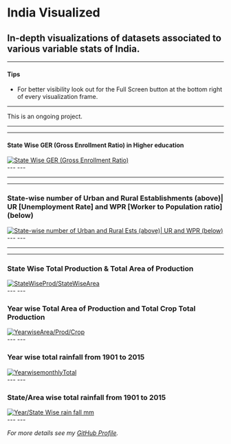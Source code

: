 

# India Visualized



## In-depth visualizations of datasets associated to various variable stats of India.
---
#### Tips
- For better visibility look out for the Full Screen button at the bottom right of every visualization frame.

---
This is an ongoing project.

---
---

#### **State Wise GER (Gross Enrollment Ratio) in Higher education**
<html>
    <head>
        <title>State Wise GER (Gross Enrollment Ratio)</title>
    </head>
    <body>
<div class='tableauPlaceholder' id='viz1534703969355' style='position: relative'><noscript><a href='#'><img alt='State Wise GER (Gross Enrollment Ratio) ' src='https:&#47;&#47;public.tableau.com&#47;static&#47;images&#47;St&#47;StateWiseGER&#47;Sheet1&#47;1_rss.png' style='border: none' /></a></noscript><object class='tableauViz'  style='display:none;'><param name='host_url' value='https%3A%2F%2Fpublic.tableau.com%2F' /> <param name='embed_code_version' value='3' /> <param name='site_root' value='' /><param name='name' value='StateWiseGER&#47;Sheet1' /><param name='tabs' value='no' /><param name='toolbar' value='yes' /><param name='static_image' value='https:&#47;&#47;public.tableau.com&#47;static&#47;images&#47;St&#47;StateWiseGER&#47;Sheet1&#47;1.png' /> <param name='animate_transition' value='yes' /><param name='display_static_image' value='yes' /><param name='display_spinner' value='yes' /><param name='display_overlay' value='yes' /><param name='display_count' value='yes' /></object></div>                <script type='text/javascript'>                    var divElement = document.getElementById('viz1534703969355');                    var vizElement = divElement.getElementsByTagName('object')[0];                    vizElement.style.width='100%';
        vizElement.style.height=(divElement.offsetWidth*0.75)+'px';                    
        var scriptElement = document.createElement('script');                    scriptElement.src = 'https://public.tableau.com/javascripts/api/viz_v1.js';                    vizElement.parentNode.insertBefore(scriptElement, vizElement);                </script>
    

</body></html>
---
---


---
---
### **State-wise number of Urban and Rural Establishments (above)| UR [Unemployment Rate] and WPR [Worker to Population ratio] (below)**

<html><body>
<div class='tableauPlaceholder' id='viz1534709446964' style='position: relative'><noscript><a href='#'><img alt='State-wise number of Urban and Rural Ests (above)| UR and WPR (below) ' src='https:&#47;&#47;public.tableau.com&#47;static&#47;images&#47;UR&#47;URandWPR&#47;Dashboard1&#47;1_rss.png' style='border: none' /></a></noscript><object class='tableauViz'  style='display:none;'><param name='host_url' value='https%3A%2F%2Fpublic.tableau.com%2F' /> <param name='embed_code_version' value='3' /> <param name='site_root' value='' /><param name='name' value='URandWPR&#47;Dashboard1' /><param name='tabs' value='no' /><param name='toolbar' value='yes' /><param name='static_image' value='https:&#47;&#47;public.tableau.com&#47;static&#47;images&#47;UR&#47;URandWPR&#47;Dashboard1&#47;1.png' /> <param name='animate_transition' value='yes' /><param name='display_static_image' value='yes' /><param name='display_spinner' value='yes' /><param name='display_overlay' value='yes' /><param name='display_count' value='yes' /></object></div>                <script type='text/javascript'>                    var divElement = document.getElementById('viz1534709446964');                    var vizElement = divElement.getElementsByTagName('object')[0];                    vizElement.style.minWidth='420px';vizElement.style.maxWidth='1150px';vizElement.style.width='100%';vizElement.style.minHeight='487px';vizElement.style.maxHeight='1087px';vizElement.style.height=(divElement.offsetWidth*0.75)+'px';                    var scriptElement = document.createElement('script');                    scriptElement.src = 'https://public.tableau.com/javascripts/api/viz_v1.js';                    vizElement.parentNode.insertBefore(scriptElement, vizElement);                </script>

</body></html>
---
---

---
---
### **State Wise Total Production & Total Area of Production**
<html><body>
    <div class='tableauPlaceholder' id='viz1534732763713' style='position: relative'><noscript><a href='#'><img alt='StateWiseProd&#47;StateWiseArea ' src='https:&#47;&#47;public.tableau.com&#47;static&#47;images&#47;St&#47;StateWiseProdStateWiseArea&#47;StateWiseProdStateWiseArea&#47;1_rss.png' style='border: none' /></a></noscript><object class='tableauViz'  style='display:none;'><param name='host_url' value='https%3A%2F%2Fpublic.tableau.com%2F' /> <param name='embed_code_version' value='3' /> <param name='site_root' value='' /><param name='name' value='StateWiseProdStateWiseArea&#47;StateWiseProdStateWiseArea' /><param name='tabs' value='no' /><param name='toolbar' value='yes' /><param name='static_image' value='https:&#47;&#47;public.tableau.com&#47;static&#47;images&#47;St&#47;StateWiseProdStateWiseArea&#47;StateWiseProdStateWiseArea&#47;1.png' /> <param name='animate_transition' value='yes' /><param name='display_static_image' value='yes' /><param name='display_spinner' value='yes' /><param name='display_overlay' value='yes' /><param name='display_count' value='yes' /><param name='filter' value='publish=yes' /></object></div>                <script type='text/javascript'>                    var divElement = document.getElementById('viz1534732763713');                    var vizElement = divElement.getElementsByTagName('object')[0];                    vizElement.style.minWidth='420px';vizElement.style.maxWidth='1050px';vizElement.style.width='100%';vizElement.style.minHeight='587px';vizElement.style.maxHeight='1087px';vizElement.style.height=(divElement.offsetWidth*0.75)+'px';                    var scriptElement = document.createElement('script');                    scriptElement.src = 'https://public.tableau.com/javascripts/api/viz_v1.js';                    vizElement.parentNode.insertBefore(scriptElement, vizElement);                </script>
</body></html>
---
---

### **Year wise Total Area of Production and Total Crop Total Production**

<html><body>
<div class='tableauPlaceholder' id='viz1534733206918' style='position: relative'><noscript><a href='#'><img alt='YearwiseArea&#47;Prod&#47;Crop ' src='https:&#47;&#47;public.tableau.com&#47;static&#47;images&#47;Ye&#47;YearWiseAreaProdYearWiseCropTotalProd&#47;YearwiseAreaProdCrop&#47;1_rss.png' style='border: none' /></a></noscript><object class='tableauViz'  style='display:none;'><param name='host_url' value='https%3A%2F%2Fpublic.tableau.com%2F' /> <param name='embed_code_version' value='3' /> <param name='site_root' value='' /><param name='name' value='YearWiseAreaProdYearWiseCropTotalProd&#47;YearwiseAreaProdCrop' /><param name='tabs' value='no' /><param name='toolbar' value='yes' /><param name='static_image' value='https:&#47;&#47;public.tableau.com&#47;static&#47;images&#47;Ye&#47;YearWiseAreaProdYearWiseCropTotalProd&#47;YearwiseAreaProdCrop&#47;1.png' /> <param name='animate_transition' value='yes' /><param name='display_static_image' value='yes' /><param name='display_spinner' value='yes' /><param name='display_overlay' value='yes' /><param name='display_count' value='yes' /></object></div>                <script type='text/javascript'>                    var divElement = document.getElementById('viz1534733206918');                    var vizElement = divElement.getElementsByTagName('object')[0];                    vizElement.style.minWidth='420px';vizElement.style.maxWidth='1050px';vizElement.style.width='100%';vizElement.style.minHeight='587px';vizElement.style.maxHeight='987px';vizElement.style.height=(divElement.offsetWidth*0.75)+'px';                    var scriptElement = document.createElement('script');                    scriptElement.src = 'https://public.tableau.com/javascripts/api/viz_v1.js';                    vizElement.parentNode.insertBefore(scriptElement, vizElement);                </script>
</body></html>
---
---


### Year wise total rainfall from 1901 to 2015

<html><body>
    <div class='tableauPlaceholder' id='viz1535059900559' style='position: relative'><noscript><a href='#'><img alt='YearwisemonthlyTotal ' src='https:&#47;&#47;public.tableau.com&#47;static&#47;images&#47;Ra&#47;Rainfallanalysis1&#47;YearwisemonthlyTotal&#47;1_rss.png' style='border: none' /></a></noscript><object class='tableauViz'  style='display:none;'><param name='host_url' value='https%3A%2F%2Fpublic.tableau.com%2F' /> <param name='embed_code_version' value='3' /> <param name='site_root' value='' /><param name='name' value='Rainfallanalysis1&#47;YearwisemonthlyTotal' /><param name='tabs' value='no' /><param name='toolbar' value='yes' /><param name='static_image' value='https:&#47;&#47;public.tableau.com&#47;static&#47;images&#47;Ra&#47;Rainfallanalysis1&#47;YearwisemonthlyTotal&#47;1.png' /> <param name='animate_transition' value='yes' /><param name='display_static_image' value='yes' /><param name='display_spinner' value='yes' /><param name='display_overlay' value='yes' /><param name='display_count' value='yes' /><param name='filter' value='publish=yes' /></object></div>                <script type='text/javascript'>                    var divElement = document.getElementById('viz1535059900559');                    var vizElement = divElement.getElementsByTagName('object')[0];                    vizElement.style.width='100%';vizElement.style.height=(divElement.offsetWidth*0.75)+'px';                    var scriptElement = document.createElement('script');                    scriptElement.src = 'https://public.tableau.com/javascripts/api/viz_v1.js';                    vizElement.parentNode.insertBefore(scriptElement, vizElement);                </script>

</body></html>
---
---

### State/Area wise total rainfall from 1901 to 2015

<html><body>
    <div class='tableauPlaceholder' id='viz1535060014079' style='position: relative'><noscript><a href='#'><img alt='Year&#47;State Wise rain fall mm ' src='https:&#47;&#47;public.tableau.com&#47;static&#47;images&#47;Ra&#47;Rainfallanalysis&#47;YearStateWiserainfallmm&#47;1_rss.png' style='border: none' /></a></noscript><object class='tableauViz'  style='display:none;'><param name='host_url' value='https%3A%2F%2Fpublic.tableau.com%2F' /> <param name='embed_code_version' value='3' /> <param name='site_root' value='' /><param name='name' value='Rainfallanalysis&#47;YearStateWiserainfallmm' /><param name='tabs' value='no' /><param name='toolbar' value='yes' /><param name='static_image' value='https:&#47;&#47;public.tableau.com&#47;static&#47;images&#47;Ra&#47;Rainfallanalysis&#47;YearStateWiserainfallmm&#47;1.png' /> <param name='animate_transition' value='yes' /><param name='display_static_image' value='yes' /><param name='display_spinner' value='yes' /><param name='display_overlay' value='yes' /><param name='display_count' value='yes' /><param name='filter' value='publish=yes' /></object></div>                <script type='text/javascript'>                    var divElement = document.getElementById('viz1535060014079');                    var vizElement = divElement.getElementsByTagName('object')[0];                    vizElement.style.width='100%';vizElement.style.height=(divElement.offsetWidth*0.75)+'px';                    var scriptElement = document.createElement('script');                    scriptElement.src = 'https://public.tableau.com/javascripts/api/viz_v1.js';                    vizElement.parentNode.insertBefore(scriptElement, vizElement);                </script>
</body></html>
---
---


_For more details see my [GitHub Profile](https://www/github.com/ehsanarif)._


